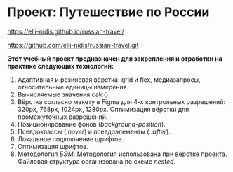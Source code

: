 # Проект: Путешествие по России

https://elli-nidis.github.io/russian-travel/

https://github.com/elli-nidis/russian-travel.git

__Этот учебный проект предназначен для закрепления и отработки на практике следующих технологий:__

1. Адаптивная и резиновая вёрстка: grid и flex, медиазапросы, относительные единицы измерения.
2. Вычисляемые значения calc().
3. Вёрстка согласно макету в Figma для 4-х контрольных разрешений: 320px, 768px, 1024px, 1280px. Оптимизация вёрстки для промежуточных разрешений.
4. Позиционирование фонов (*background-position*).
5. Псевдоклассы (*:hover*) и псевдоэлементы (*::after*).
6. Локальное подключение шрифтов.
7. Оптимизация шрифтов.
8. Методология *БЭМ*. Методология использована при вёрстке проекта. Файловая структура организована по схеме *nested*.